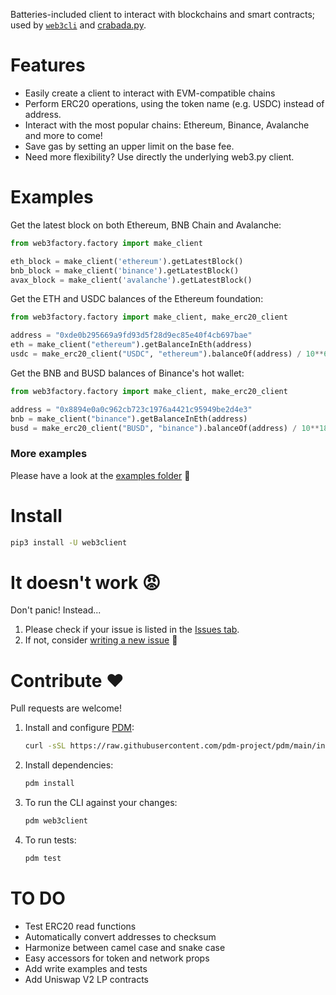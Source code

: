 Batteries-included client to interact with blockchains and smart contracts; used by [`web3cli`](https://github.com/coccoinomane/web3cli) and [crabada.py](https://github.com/coccoinomane/crabada.py).

# Features

- Easily create a client to interact with EVM-compatible chains
- Perform ERC20 operations, using the token name (e.g. USDC) instead of address.
- Interact with the most popular chains: Ethereum, Binance, Avalanche and more to come!
- Save gas by setting an upper limit on the base fee.
- Need more flexibility? Use directly the underlying web3.py client.

# Examples

Get the latest block on both Ethereum, BNB Chain and Avalanche:

```python
from web3factory.factory import make_client

eth_block = make_client('ethereum').getLatestBlock()
bnb_block = make_client('binance').getLatestBlock()
avax_block = make_client('avalanche').getLatestBlock()
```

Get the ETH and USDC balances of the Ethereum foundation:

```python
from web3factory.factory import make_client, make_erc20_client

address = "0xde0b295669a9fd93d5f28d9ec85e40f4cb697bae"
eth = make_client("ethereum").getBalanceInEth(address)
usdc = make_erc20_client("USDC", "ethereum").balanceOf(address) / 10**6
```

Get the BNB and BUSD balances of Binance's hot wallet:

```python
from web3factory.factory import make_client, make_erc20_client

address = "0x8894e0a0c962cb723c1976a4421c95949be2d4e3"
bnb = make_client("binance").getBalanceInEth(address)
busd = make_erc20_client("BUSD", "binance").balanceOf(address) / 10**18
```

### More examples

Please have a look at the [examples folder](./examples) 🙂

# Install

```bash
pip3 install -U web3client
```

# It doesn't work 😡

Don't panic! Instead...

1. Please check if your issue is listed in the [Issues tab](https://github.com/coccoinomane/web3client/issues).
2. If not, consider [writing a new issue](https://github.com/coccoinomane/web3client/issues/new) 🙂

# Contribute ❤️

Pull requests are welcome!

1. Install and configure [PDM](https://github.com/pdm-project/pdm/):
   ```bash
   curl -sSL https://raw.githubusercontent.com/pdm-project/pdm/main/install-pdm.py | python3 -
   ```
2. Install dependencies: 
   ```bash
   pdm install
   ```
3. To run the CLI against your changes: 
   ```bash
   pdm web3client
   ```
4. To run tests:
   ```bash
   pdm test
   ```

# TO DO

- Test ERC20 read functions
- Automatically convert addresses to checksum
- Harmonize between camel case and snake case
- Easy accessors for token and network props
- Add write examples and tests
- Add Uniswap V2 LP contracts

